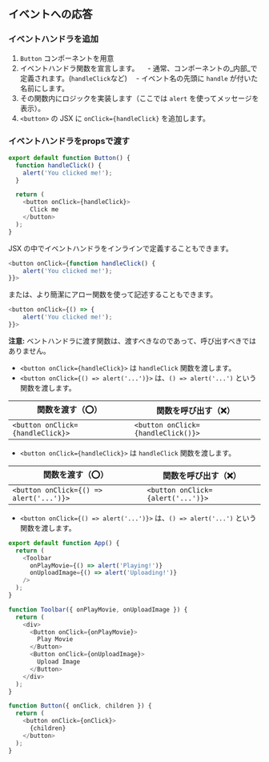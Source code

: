 ## イベントへの応答
### イベントハンドラを追加
1. `Button` コンポーネントを用意
2. イベントハンドラ関数を宣言します。
　- 通常、コンポーネントの_内部_で定義されます。(`handleClick`など)
　- イベント名の先頭に `handle` が付いた名前にします。
1. その関数内にロジックを実装します（ここでは `alert` を使ってメッセージを表示）。
2. `<button>` の JSX に `onClick={handleClick}` を追加します。

### イベントハンドラをpropsで渡す

```js:App.js
export default function Button() {
  function handleClick() {
    alert('You clicked me!');
  }

  return (
    <button onClick={handleClick}>
      Click me
    </button>
  );
}
```


JSX の中でイベントハンドラをインラインで定義することもできます。

```js:App.js
<button onClick={function handleClick() { 
	alert('You clicked me!');
}}>
```

または、より簡潔にアロー関数を使って記述することもできます。

```js:App.js
<button onClick={() => {
	alert('You clicked me!');
}}>
```

**注意:**
ベントハンドラに渡す関数は、渡すべきなのであって、呼び出すべきではありません。
- `<button onClick={handleClick}>` は `handleClick` 関数を渡します。
- `<button onClick={() => alert('...')}>` は、`() => alert('...')` という関数を渡します。

|関数を渡す（⭕️）|関数を呼び出す（❌）|
|---|---|
|`<button onClick={handleClick}>`|`<button onClick={handleClick()}>`|
- `<button onClick={handleClick}>` は `handleClick` 関数を渡します。

|関数を渡す（⭕️）|関数を呼び出す（❌）|
|---|---|
|`<button onClick={() => alert('...')}>`|`<button onClick={alert('...')}>`|
- `<button onClick={() => alert('...')}>` は、`() => alert('...')` という関数を渡します。


```js:App.js
export default function App() {
  return (
    <Toolbar
      onPlayMovie={() => alert('Playing!')}
      onUploadImage={() => alert('Uploading!')}
    />
  );
}

function Toolbar({ onPlayMovie, onUploadImage }) {
  return (
    <div>
      <Button onClick={onPlayMovie}>
        Play Movie
      </Button>
      <Button onClick={onUploadImage}>
        Upload Image
      </Button>
    </div>
  );
}

function Button({ onClick, children }) {
  return (
    <button onClick={onClick}>
      {children}
    </button>
  );
}

```
